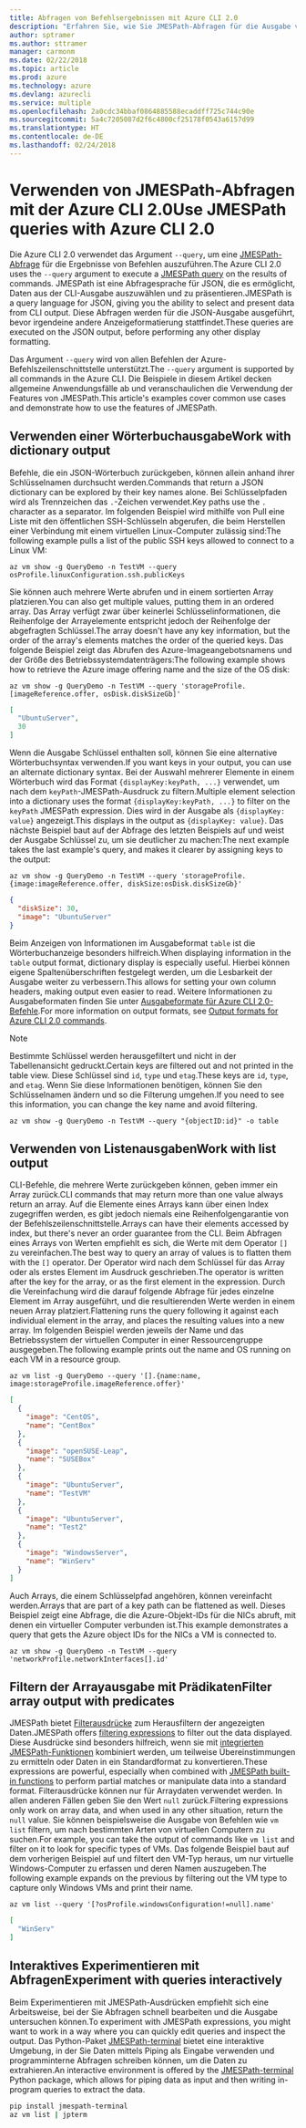 ```yaml
---
title: Abfragen von Befehlsergebnissen mit Azure CLI 2.0
description: "Erfahren Sie, wie Sie JMESPath-Abfragen für die Ausgabe von Azure CLI 2.0-Befehlen ausführen."
author: sptramer
ms.author: sttramer
manager: carmonm
ms.date: 02/22/2018
ms.topic: article
ms.prod: azure
ms.technology: azure
ms.devlang: azurecli
ms.service: multiple
ms.openlocfilehash: 2a0cdc34bbaf0864885588ecaddff725c744c90e
ms.sourcegitcommit: 5a4c7205087d2f6c4800cf25178f0543a6157d99
ms.translationtype: HT
ms.contentlocale: de-DE
ms.lasthandoff: 02/24/2018
---
```

# <a name="use-jmespath-queries-with-azure-cli-20"></a><span data-ttu-id="2a017-103">Verwenden von JMESPath-Abfragen mit der Azure CLI 2.0</span><span class="sxs-lookup"><span data-stu-id="2a017-103">Use JMESPath queries with Azure CLI 2.0</span></span>

<span data-ttu-id="2a017-104">Die Azure CLI 2.0 verwendet das Argument `--query`, um eine [JMESPath-Abfrage](http://jmespath.org) für die Ergebnisse von Befehlen auszuführen.</span><span class="sxs-lookup"><span data-stu-id="2a017-104">The Azure CLI 2.0 uses the `--query` argument to execute a [JMESPath query](http://jmespath.org) on the results of commands.</span></span> <span data-ttu-id="2a017-105">JMESPath ist eine Abfragesprache für JSON, die es ermöglicht, Daten aus der CLI-Ausgabe auszuwählen und zu präsentieren.</span><span class="sxs-lookup"><span data-stu-id="2a017-105">JMESPath is a query language for JSON, giving you the ability to select and present data from CLI output.</span></span> <span data-ttu-id="2a017-106">Diese Abfragen werden für die JSON-Ausgabe ausgeführt, bevor irgendeine andere Anzeigeformatierung stattfindet.</span><span class="sxs-lookup"><span data-stu-id="2a017-106">These queries are executed on the JSON output, before performing any other display formatting.</span></span>

<span data-ttu-id="2a017-107">Das Argument `--query` wird von allen Befehlen der Azure-Befehlszeilenschnittstelle unterstützt.</span><span class="sxs-lookup"><span data-stu-id="2a017-107">The `--query` argument is supported by all commands in the Azure CLI.</span></span> <span data-ttu-id="2a017-108">Die Beispiele in diesem Artikel decken allgemeine Anwendungsfälle ab und veranschaulichen die Verwendung der Features von JMESPath.</span><span class="sxs-lookup"><span data-stu-id="2a017-108">This article's examples cover common use cases and demonstrate how to use the features of JMESPath.</span></span>

## <a name="work-with-dictionary-output"></a><span data-ttu-id="2a017-109">Verwenden einer Wörterbuchausgabe</span><span class="sxs-lookup"><span data-stu-id="2a017-109">Work with dictionary output</span></span>

<span data-ttu-id="2a017-110">Befehle, die ein JSON-Wörterbuch zurückgeben, können allein anhand ihrer Schlüsselnamen durchsucht werden.</span><span class="sxs-lookup"><span data-stu-id="2a017-110">Commands that return a JSON dictionary can be explored by their key names alone.</span></span> <span data-ttu-id="2a017-111">Bei Schlüsselpfaden wird als Trennzeichen das `.`-Zeichen verwendet.</span><span class="sxs-lookup"><span data-stu-id="2a017-111">Key paths use the `.` character as a separator.</span></span> <span data-ttu-id="2a017-112">Im folgenden Beispiel wird mithilfe von Pull eine Liste mit den öffentlichen SSH-Schlüsseln abgerufen, die beim Herstellen einer Verbindung mit einem virtuellen Linux-Computer zulässig sind:</span><span class="sxs-lookup"><span data-stu-id="2a017-112">The following example pulls a list of the public SSH keys allowed to connect to a Linux VM:</span></span>

```azurecli
az vm show -g QueryDemo -n TestVM --query osProfile.linuxConfiguration.ssh.publicKeys
```

<span data-ttu-id="2a017-113">Sie können auch mehrere Werte abrufen und in einem sortierten Array platzieren.</span><span class="sxs-lookup"><span data-stu-id="2a017-113">You can also get multiple values, putting them in an ordered array.</span></span> <span data-ttu-id="2a017-114">Das Array verfügt zwar über keinerlei Schlüsselinformationen, die Reihenfolge der Arrayelemente entspricht jedoch der Reihenfolge der abgefragten Schlüssel.</span><span class="sxs-lookup"><span data-stu-id="2a017-114">The array doesn't have any key information, but the order of the array's elements matches the order of the queried keys.</span></span> <span data-ttu-id="2a017-115">Das folgende Beispiel zeigt das Abrufen des Azure-Imageangebotsnamens und der Größe des Betriebssystemdatenträgers:</span><span class="sxs-lookup"><span data-stu-id="2a017-115">The following example shows how to retrieve the Azure image offering name and the size of the OS disk:</span></span>

```azurecli
az vm show -g QueryDemo -n TestVM --query 'storageProfile.[imageReference.offer, osDisk.diskSizeGb]'
```

```json
[
  "UbuntuServer",
  30
]
```

<span data-ttu-id="2a017-116">Wenn die Ausgabe Schlüssel enthalten soll, können Sie eine alternative Wörterbuchsyntax verwenden.</span><span class="sxs-lookup"><span data-stu-id="2a017-116">If you want keys in your output, you can use an alternate dictionary syntax.</span></span> <span data-ttu-id="2a017-117">Bei der Auswahl mehrerer Elemente in einem Wörterbuch wird das Format `{displayKey:keyPath, ...}` verwendet, um nach dem `keyPath`-JMESPath-Ausdruck zu filtern.</span><span class="sxs-lookup"><span data-stu-id="2a017-117">Multiple element selection into a dictionary uses the format `{displayKey:keyPath, ...}` to filter on the `keyPath` JMESPath expression.</span></span> <span data-ttu-id="2a017-118">Dies wird in der Ausgabe als `{displayKey: value}` angezeigt.</span><span class="sxs-lookup"><span data-stu-id="2a017-118">This displays in the output as `{displayKey: value}`.</span></span> <span data-ttu-id="2a017-119">Das nächste Beispiel baut auf der Abfrage des letzten Beispiels auf und weist der Ausgabe Schlüssel zu, um sie deutlicher zu machen:</span><span class="sxs-lookup"><span data-stu-id="2a017-119">The next example takes the last example's query, and makes it clearer by assigning keys to the output:</span></span>

```azurecli
az vm show -g QueryDemo -n TestVM --query 'storageProfile.{image:imageReference.offer, diskSize:osDisk.diskSizeGb}'
```

```json
{
  "diskSize": 30,
  "image": "UbuntuServer"
}
```

<span data-ttu-id="2a017-120">Beim Anzeigen von Informationen im Ausgabeformat `table` ist die Wörterbuchanzeige besonders hilfreich.</span><span class="sxs-lookup"><span data-stu-id="2a017-120">When displaying information in the `table` output format, dictionary display is especially useful.</span></span> <span data-ttu-id="2a017-121">Hierbei können eigene Spaltenüberschriften festgelegt werden, um die Lesbarkeit der Ausgabe weiter zu verbessern.</span><span class="sxs-lookup"><span data-stu-id="2a017-121">This allows for setting your own column headers, making output even easier to read.</span></span> <span data-ttu-id="2a017-122">Weitere Informationen zu Ausgabeformaten finden Sie unter [Ausgabeformate für Azure CLI 2.0-Befehle](/cli/azure/format-output-azure-cli).</span><span class="sxs-lookup"><span data-stu-id="2a017-122">For more information on output formats, see [Output formats for Azure CLI 2.0 commands](/cli/azure/format-output-azure-cli).</span></span>

> [!NOTE]
> <span data-ttu-id="2a017-123">Bestimmte Schlüssel werden herausgefiltert und nicht in der Tabellenansicht gedruckt.</span><span class="sxs-lookup"><span data-stu-id="2a017-123">Certain keys are filtered out and not printed in the table view.</span></span> <span data-ttu-id="2a017-124">Diese Schlüssel sind `id`, `type` und `etag`.</span><span class="sxs-lookup"><span data-stu-id="2a017-124">These keys are `id`, `type`, and `etag`.</span></span> <span data-ttu-id="2a017-125">Wenn Sie diese Informationen benötigen, können Sie den Schlüsselnamen ändern und so die Filterung umgehen.</span><span class="sxs-lookup"><span data-stu-id="2a017-125">If you need to see this information, you can change the key name and avoid filtering.</span></span>
>
> ```azurecli
> az vm show -g QueryDemo -n TestVM --query "{objectID:id}" -o table
> ```

## <a name="work-with-list-output"></a><span data-ttu-id="2a017-126">Verwenden von Listenausgaben</span><span class="sxs-lookup"><span data-stu-id="2a017-126">Work with list output</span></span>

<span data-ttu-id="2a017-127">CLI-Befehle, die mehrere Werte zurückgeben können, geben immer ein Array zurück.</span><span class="sxs-lookup"><span data-stu-id="2a017-127">CLI commands that may return more than one value always return an array.</span></span> <span data-ttu-id="2a017-128">Auf die Elemente eines Arrays kann über einen Index zugegriffen werden, es gibt jedoch niemals eine Reihenfolgengarantie von der Befehlszeilenschnittstelle.</span><span class="sxs-lookup"><span data-stu-id="2a017-128">Arrays can have their elements accessed by index, but there's never an order guarantee from the CLI.</span></span> <span data-ttu-id="2a017-129">Beim Abfragen eines Arrays von Werten empfiehlt es sich, die Werte mit dem Operator `[]` zu vereinfachen.</span><span class="sxs-lookup"><span data-stu-id="2a017-129">The best way to query an array of values is to flatten them with the `[]` operator.</span></span> <span data-ttu-id="2a017-130">Der Operator wird nach dem Schlüssel für das Array oder als erstes Element im Ausdruck geschrieben.</span><span class="sxs-lookup"><span data-stu-id="2a017-130">The operator is written after the key for the array, or as the first element in the expression.</span></span> <span data-ttu-id="2a017-131">Durch die Vereinfachung wird die darauf folgende Abfrage für jedes einzelne Element im Array ausgeführt, und die resultierenden Werte werden in einem neuen Array platziert.</span><span class="sxs-lookup"><span data-stu-id="2a017-131">Flattening runs the query following it against each individual element in the array, and places the resulting values into a new array.</span></span> <span data-ttu-id="2a017-132">Im folgenden Beispiel werden jeweils der Name und das Betriebssystem der virtuellen Computer in einer Ressourcengruppe ausgegeben.</span><span class="sxs-lookup"><span data-stu-id="2a017-132">The following example prints out the name and OS running on each VM in a resource group.</span></span> 

```azurecli
az vm list -g QueryDemo --query '[].{name:name, image:storageProfile.imageReference.offer}'
```

```json
[
  {
    "image": "CentOS",
    "name": "CentBox"
  },
  {
    "image": "openSUSE-Leap",
    "name": "SUSEBox"
  },
  {
    "image": "UbuntuServer",
    "name": "TestVM"
  },
  {
    "image": "UbuntuServer",
    "name": "Test2"
  },
  {
    "image": "WindowsServer",
    "name": "WinServ"
  }
]
```

<span data-ttu-id="2a017-133">Auch Arrays, die einem Schlüsselpfad angehören, können vereinfacht werden.</span><span class="sxs-lookup"><span data-stu-id="2a017-133">Arrays that are part of a key path can be flattened as well.</span></span> <span data-ttu-id="2a017-134">Dieses Beispiel zeigt eine Abfrage, die die Azure-Objekt-IDs für die NICs abruft, mit denen ein virtueller Computer verbunden ist.</span><span class="sxs-lookup"><span data-stu-id="2a017-134">This example demonstrates a query that gets the Azure object IDs for the NICs a VM is connected to.</span></span>

```azurecli
az vm show -g QueryDemo -n TestVM --query 'networkProfile.networkInterfaces[].id'
```

## <a name="filter-array-output-with-predicates"></a><span data-ttu-id="2a017-135">Filtern der Arrayausgabe mit Prädikaten</span><span class="sxs-lookup"><span data-stu-id="2a017-135">Filter array output with predicates</span></span>

<span data-ttu-id="2a017-136">JMESPath bietet [Filterausdrücke](http://jmespath.org/specification.html#filterexpressions) zum Herausfiltern der angezeigten Daten.</span><span class="sxs-lookup"><span data-stu-id="2a017-136">JMESPath offers [filtering expressions](http://jmespath.org/specification.html#filterexpressions) to filter out the data displayed.</span></span> <span data-ttu-id="2a017-137">Diese Ausdrücke sind besonders hilfreich, wenn sie mit [integrierten JMESPath-Funktionen](http://jmespath.org/specification.html#built-in-functions) kombiniert werden, um teilweise Übereinstimmungen zu ermitteln oder Daten in ein Standardformat zu konvertieren.</span><span class="sxs-lookup"><span data-stu-id="2a017-137">These expressions are powerful, especially when combined with [JMESPath built-in functions](http://jmespath.org/specification.html#built-in-functions) to perform partial matches or manipulate data into a standard format.</span></span> <span data-ttu-id="2a017-138">Filterausdrücke können nur für Arraydaten verwendet werden. In allen anderen Fällen geben Sie den Wert `null` zurück.</span><span class="sxs-lookup"><span data-stu-id="2a017-138">Filtering expressions only work on array data, and when used in any other situation, return the `null` value.</span></span> <span data-ttu-id="2a017-139">Sie können beispielsweise die Ausgabe von Befehlen wie `vm list` filtern, um nach bestimmten Arten von virtuellen Computern zu suchen.</span><span class="sxs-lookup"><span data-stu-id="2a017-139">For example, you can take the output of commands like `vm list` and filter on it to look for specific types of VMs.</span></span> <span data-ttu-id="2a017-140">Das folgende Beispiel baut auf dem vorherigen Beispiel auf und filtert den VM-Typ heraus, um nur virtuelle Windows-Computer zu erfassen und deren Namen auszugeben.</span><span class="sxs-lookup"><span data-stu-id="2a017-140">The following example expands on the previous by filtering out the VM type to capture only Windows VMs and print their name.</span></span>

```azurecli
az vm list --query '[?osProfile.windowsConfiguration!=null].name'
```

```json
[
  "WinServ"
]
```

## <a name="experiment-with-queries-interactively"></a><span data-ttu-id="2a017-141">Interaktives Experimentieren mit Abfragen</span><span class="sxs-lookup"><span data-stu-id="2a017-141">Experiment with queries interactively</span></span>

<span data-ttu-id="2a017-142">Beim Experimentieren mit JMESPath-Ausdrücken empfiehlt sich eine Arbeitsweise, bei der Sie Abfragen schnell bearbeiten und die Ausgabe untersuchen können.</span><span class="sxs-lookup"><span data-stu-id="2a017-142">To experiment with JMESPath expressions, you might want to work in a way where you can quickly edit queries and inspect the output.</span></span> <span data-ttu-id="2a017-143">Das Python-Paket [JMESPath-terminal](https://github.com/jmespath/jmespath.terminal) bietet eine interaktive Umgebung, in der Sie Daten mittels Piping als Eingabe verwenden und programminterne Abfragen schreiben können, um die Daten zu extrahieren.</span><span class="sxs-lookup"><span data-stu-id="2a017-143">An interactive environment is offered by the [JMESPath-terminal](https://github.com/jmespath/jmespath.terminal) Python package, which allows for piping data as input and then writing in-program queries to extract the data.</span></span>

```bash
pip install jmespath-terminal
az vm list | jpterm
```

